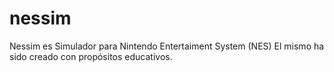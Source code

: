 nessim
======

Nessim es Simulador para Nintendo Entertaiment System (NES)
El mismo ha sido creado con propósitos educativos.
